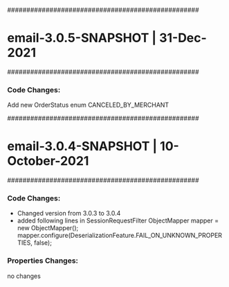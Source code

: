 ##################################################
# email-3.0.5-SNAPSHOT | 31-Dec-2021
##################################################
### Code Changes:
Add new OrderStatus enum CANCELED_BY_MERCHANT


##################################################
# email-3.0.4-SNAPSHOT | 10-October-2021
##################################################
### Code Changes:
* Changed version from 3.0.3 to 3.0.4
* added following lines in SessionRequestFilter
    ObjectMapper mapper = new ObjectMapper();
    mapper.configure(DeserializationFeature.FAIL_ON_UNKNOWN_PROPERTIES, false);
	

### Properties Changes:
no changes
